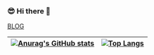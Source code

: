 ### :sunglasses: Hi there 👋
[BLOG](https://tonymistark.github.io/)

<!--
**TonyMistark/TonyMistark** is a ✨ _special_ ✨ repository because its `README.md` (this file) appears on your GitHub profile.

Here are some ideas to get you started:

- 🔭 I’m currently working on ...
- 🌱 I’m currently learning ...
- 👯 I’m looking to collaborate on ...
- 🤔 I’m looking for help with ...
- 💬 Ask me about ...
- 📫 How to reach me: ...
- 😄 Pronouns: ...
- ⚡ Fun fact: ...
-->
|[![Anurag's GitHub stats](https://github-readme-stats.vercel.app/api?username=TonyMistark)](https://github.com/anuraghazra/github-readme-stats) | [![Top Langs](https://github-readme-stats.vercel.app/api/top-langs/?username=TonyMistark&layout=compact)](https://github.com/anuraghazra/github-readme-stats)
| ------------- | ------------- |
